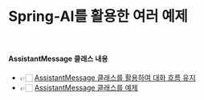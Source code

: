 # Spring-AI를 활용한 여러 예제

<br>

#### AssistantMessage 클래스 내용

- 👉🏻 [AssistantMessage 클래스를 활용하여 대화 흐름 유지](https://github.com/kdg0209/spring-ai-guide/blob/master/guide/assistant-prompt.md)
- 👉🏻 [AssistantMessage 클래스를 예제](https://github.com/kdg0209/spring-ai-guide/blob/master/src/main/java/com/woody/springai/guide/chapter01/chat/PromptController.java)
